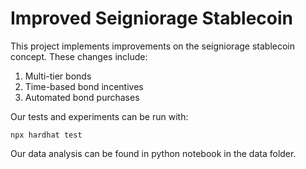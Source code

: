# Improved Seigniorage Stablecoin

This project implements improvements on the seigniorage stablecoin concept. These changes include:

1. Multi-tier bonds
2. Time-based bond incentives
3. Automated bond purchases

Our tests and experiments can be run with:

```shell
npx hardhat test
```

Our data analysis can be found in python notebook in the data folder.